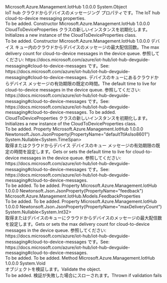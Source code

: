 <Type Name="CloudToDeviceProperties" FullName="Microsoft.Azure.Management.IotHub.Models.CloudToDeviceProperties">
  <TypeSignature Language="C#" Value="public class CloudToDeviceProperties" />
  <TypeSignature Language="ILAsm" Value=".class public auto ansi beforefieldinit CloudToDeviceProperties extends System.Object" />
  <TypeSignature Language="DocId" Value="T:Microsoft.Azure.Management.IotHub.Models.CloudToDeviceProperties" />
  <TypeSignature Language="VB.NET" Value="Public Class CloudToDeviceProperties" />
  <TypeSignature Language="F#" Value="type CloudToDeviceProperties = class" />
  <AssemblyInfo>
    <AssemblyName>Microsoft.Azure.Management.IotHub</AssemblyName>
    <AssemblyVersion>1.0.0.0</AssemblyVersion>
  </AssemblyInfo>
  <Base>
    <BaseTypeName>System.Object</BaseTypeName>
  </Base>
  <Interfaces />
  <Docs>
    <summary>
            <span data-ttu-id="40e9e-101">IoT hub クラウドからデバイスのメッセージング プロパティです。</span><span class="sxs-lookup"><span data-stu-id="40e9e-101">The IoT hub cloud-to-device messaging properties.</span></span>
            </summary>
    <remarks>To be added.</remarks>
  </Docs>
  <Members>
    <Member MemberName=".ctor">
      <MemberSignature Language="C#" Value="public CloudToDeviceProperties ();" />
      <MemberSignature Language="ILAsm" Value=".method public hidebysig specialname rtspecialname instance void .ctor() cil managed" />
      <MemberSignature Language="DocId" Value="M:Microsoft.Azure.Management.IotHub.Models.CloudToDeviceProperties.#ctor" />
      <MemberSignature Language="VB.NET" Value="Public Sub New ()" />
      <MemberType>Constructor</MemberType>
      <AssemblyInfo>
        <AssemblyName>Microsoft.Azure.Management.IotHub</AssemblyName>
        <AssemblyVersion>1.0.0.0</AssemblyVersion>
      </AssemblyInfo>
      <Parameters />
      <Docs>
        <summary>
            <span data-ttu-id="40e9e-102">CloudToDeviceProperties クラスの新しいインスタンスを初期化します。</span><span class="sxs-lookup"><span data-stu-id="40e9e-102">Initializes a new instance of the CloudToDeviceProperties class.</span></span>
            </summary>
        <remarks>To be added.</remarks>
      </Docs>
    </Member>
    <Member MemberName=".ctor">
      <MemberSignature Language="C#" Value="public CloudToDeviceProperties (Nullable&lt;int&gt; maxDeliveryCount = null, Nullable&lt;TimeSpan&gt; defaultTtlAsIso8601 = null, Microsoft.Azure.Management.IotHub.Models.FeedbackProperties feedback = null);" />
      <MemberSignature Language="ILAsm" Value=".method public hidebysig specialname rtspecialname instance void .ctor(valuetype System.Nullable`1&lt;int32&gt; maxDeliveryCount, valuetype System.Nullable`1&lt;valuetype System.TimeSpan&gt; defaultTtlAsIso8601, class Microsoft.Azure.Management.IotHub.Models.FeedbackProperties feedback) cil managed" />
      <MemberSignature Language="DocId" Value="M:Microsoft.Azure.Management.IotHub.Models.CloudToDeviceProperties.#ctor(System.Nullable{System.Int32},System.Nullable{System.TimeSpan},Microsoft.Azure.Management.IotHub.Models.FeedbackProperties)" />
      <MemberSignature Language="VB.NET" Value="Public Sub New (Optional maxDeliveryCount As Nullable(Of Integer) = null, Optional defaultTtlAsIso8601 As Nullable(Of TimeSpan) = null, Optional feedback As FeedbackProperties = null)" />
      <MemberSignature Language="F#" Value="new Microsoft.Azure.Management.IotHub.Models.CloudToDeviceProperties : Nullable&lt;int&gt; * Nullable&lt;TimeSpan&gt; * Microsoft.Azure.Management.IotHub.Models.FeedbackProperties -&gt; Microsoft.Azure.Management.IotHub.Models.CloudToDeviceProperties" Usage="new Microsoft.Azure.Management.IotHub.Models.CloudToDeviceProperties (maxDeliveryCount, defaultTtlAsIso8601, feedback)" />
      <MemberType>Constructor</MemberType>
      <AssemblyInfo>
        <AssemblyName>Microsoft.Azure.Management.IotHub</AssemblyName>
        <AssemblyVersion>1.0.0.0</AssemblyVersion>
      </AssemblyInfo>
      <Parameters>
        <Parameter Name="maxDeliveryCount" Type="System.Nullable&lt;System.Int32&gt;" />
        <Parameter Name="defaultTtlAsIso8601" Type="System.Nullable&lt;System.TimeSpan&gt;" />
        <Parameter Name="feedback" Type="Microsoft.Azure.Management.IotHub.Models.FeedbackProperties" />
      </Parameters>
      <Docs>
        <param name="maxDeliveryCount"><span data-ttu-id="40e9e-103">デバイス キュー内のクラウドからデバイスのメッセージの最大配信回数。</span><span class="sxs-lookup"><span data-stu-id="40e9e-103">The max delivery count for cloud-to-device messages in the device queue.</span></span> <span data-ttu-id="40e9e-104">参照してください: https://docs.microsoft.com/azure/iot-hub/iot-hub-devguide-messaging#cloud-to-device-messages です。</span><span class="sxs-lookup"><span data-stu-id="40e9e-104">See: https://docs.microsoft.com/azure/iot-hub/iot-hub-devguide-messaging#cloud-to-device-messages.</span></span></param>
        <param name="defaultTtlAsIso8601"><span data-ttu-id="40e9e-105">デバイスのキューにあるクラウドからデバイス メッセージの有効期限の既定の時間。</span><span class="sxs-lookup"><span data-stu-id="40e9e-105">The default time to live for cloud-to-device messages in the device queue.</span></span> <span data-ttu-id="40e9e-106">参照してください: https://docs.microsoft.com/azure/iot-hub/iot-hub-devguide-messaging#cloud-to-device-messages です。</span><span class="sxs-lookup"><span data-stu-id="40e9e-106">See: https://docs.microsoft.com/azure/iot-hub/iot-hub-devguide-messaging#cloud-to-device-messages.</span></span></param>
        <param name="feedback">To be added.</param>
        <summary>
            <span data-ttu-id="40e9e-107">CloudToDeviceProperties クラスの新しいインスタンスを初期化します。</span><span class="sxs-lookup"><span data-stu-id="40e9e-107">Initializes a new instance of the CloudToDeviceProperties class.</span></span>
            </summary>
        <remarks>To be added.</remarks>
      </Docs>
    </Member>
    <Member MemberName="DefaultTtlAsIso8601">
      <MemberSignature Language="C#" Value="public Nullable&lt;TimeSpan&gt; DefaultTtlAsIso8601 { get; set; }" />
      <MemberSignature Language="ILAsm" Value=".property instance valuetype System.Nullable`1&lt;valuetype System.TimeSpan&gt; DefaultTtlAsIso8601" />
      <MemberSignature Language="DocId" Value="P:Microsoft.Azure.Management.IotHub.Models.CloudToDeviceProperties.DefaultTtlAsIso8601" />
      <MemberSignature Language="VB.NET" Value="Public Property DefaultTtlAsIso8601 As Nullable(Of TimeSpan)" />
      <MemberSignature Language="F#" Value="member this.DefaultTtlAsIso8601 : Nullable&lt;TimeSpan&gt; with get, set" Usage="Microsoft.Azure.Management.IotHub.Models.CloudToDeviceProperties.DefaultTtlAsIso8601" />
      <MemberType>Property</MemberType>
      <AssemblyInfo>
        <AssemblyName>Microsoft.Azure.Management.IotHub</AssemblyName>
        <AssemblyVersion>1.0.0.0</AssemblyVersion>
      </AssemblyInfo>
      <Attributes>
        <Attribute>
          <AttributeName>Newtonsoft.Json.JsonProperty(PropertyName="defaultTtlAsIso8601")</AttributeName>
        </Attribute>
      </Attributes>
      <ReturnValue>
        <ReturnType>System.Nullable&lt;System.TimeSpan&gt;</ReturnType>
      </ReturnValue>
      <Docs>
        <summary>
            <span data-ttu-id="40e9e-108">取得またはクラウドからデバイス デバイスのキュー メッセージの有効期限の既定の時間を設定します。</span><span class="sxs-lookup"><span data-stu-id="40e9e-108">Gets or sets the default time to live for cloud-to-device messages in the device queue.</span></span> <span data-ttu-id="40e9e-109">参照してください: https://docs.microsoft.com/azure/iot-hub/iot-hub-devguide-messaging#cloud-to-device-messages です。</span><span class="sxs-lookup"><span data-stu-id="40e9e-109">See: https://docs.microsoft.com/azure/iot-hub/iot-hub-devguide-messaging#cloud-to-device-messages.</span></span>
            </summary>
        <value>To be added.</value>
        <remarks>To be added.</remarks>
      </Docs>
    </Member>
    <Member MemberName="Feedback">
      <MemberSignature Language="C#" Value="public Microsoft.Azure.Management.IotHub.Models.FeedbackProperties Feedback { get; set; }" />
      <MemberSignature Language="ILAsm" Value=".property instance class Microsoft.Azure.Management.IotHub.Models.FeedbackProperties Feedback" />
      <MemberSignature Language="DocId" Value="P:Microsoft.Azure.Management.IotHub.Models.CloudToDeviceProperties.Feedback" />
      <MemberSignature Language="VB.NET" Value="Public Property Feedback As FeedbackProperties" />
      <MemberSignature Language="F#" Value="member this.Feedback : Microsoft.Azure.Management.IotHub.Models.FeedbackProperties with get, set" Usage="Microsoft.Azure.Management.IotHub.Models.CloudToDeviceProperties.Feedback" />
      <MemberType>Property</MemberType>
      <AssemblyInfo>
        <AssemblyName>Microsoft.Azure.Management.IotHub</AssemblyName>
        <AssemblyVersion>1.0.0.0</AssemblyVersion>
      </AssemblyInfo>
      <Attributes>
        <Attribute>
          <AttributeName>Newtonsoft.Json.JsonProperty(PropertyName="feedback")</AttributeName>
        </Attribute>
      </Attributes>
      <ReturnValue>
        <ReturnType>Microsoft.Azure.Management.IotHub.Models.FeedbackProperties</ReturnType>
      </ReturnValue>
      <Docs>
        <summary />
        <value>To be added.</value>
        <remarks>To be added.</remarks>
      </Docs>
    </Member>
    <Member MemberName="MaxDeliveryCount">
      <MemberSignature Language="C#" Value="public Nullable&lt;int&gt; MaxDeliveryCount { get; set; }" />
      <MemberSignature Language="ILAsm" Value=".property instance valuetype System.Nullable`1&lt;int32&gt; MaxDeliveryCount" />
      <MemberSignature Language="DocId" Value="P:Microsoft.Azure.Management.IotHub.Models.CloudToDeviceProperties.MaxDeliveryCount" />
      <MemberSignature Language="VB.NET" Value="Public Property MaxDeliveryCount As Nullable(Of Integer)" />
      <MemberSignature Language="F#" Value="member this.MaxDeliveryCount : Nullable&lt;int&gt; with get, set" Usage="Microsoft.Azure.Management.IotHub.Models.CloudToDeviceProperties.MaxDeliveryCount" />
      <MemberType>Property</MemberType>
      <AssemblyInfo>
        <AssemblyName>Microsoft.Azure.Management.IotHub</AssemblyName>
        <AssemblyVersion>1.0.0.0</AssemblyVersion>
      </AssemblyInfo>
      <Attributes>
        <Attribute>
          <AttributeName>Newtonsoft.Json.JsonProperty(PropertyName="maxDeliveryCount")</AttributeName>
        </Attribute>
      </Attributes>
      <ReturnValue>
        <ReturnType>System.Nullable&lt;System.Int32&gt;</ReturnType>
      </ReturnValue>
      <Docs>
        <summary>
            <span data-ttu-id="40e9e-110">取得またはデバイスのキューにクラウドからデバイスのメッセージの最大配信数を設定します。</span><span class="sxs-lookup"><span data-stu-id="40e9e-110">Gets or sets the max delivery count for cloud-to-device messages in the device queue.</span></span> <span data-ttu-id="40e9e-111">参照してください: https://docs.microsoft.com/azure/iot-hub/iot-hub-devguide-messaging#cloud-to-device-messages です。</span><span class="sxs-lookup"><span data-stu-id="40e9e-111">See: https://docs.microsoft.com/azure/iot-hub/iot-hub-devguide-messaging#cloud-to-device-messages.</span></span>
            </summary>
        <value>To be added.</value>
        <remarks>To be added.</remarks>
      </Docs>
    </Member>
    <Member MemberName="Validate">
      <MemberSignature Language="C#" Value="public virtual void Validate ();" />
      <MemberSignature Language="ILAsm" Value=".method public hidebysig newslot virtual instance void Validate() cil managed" />
      <MemberSignature Language="DocId" Value="M:Microsoft.Azure.Management.IotHub.Models.CloudToDeviceProperties.Validate" />
      <MemberSignature Language="VB.NET" Value="Public Overridable Sub Validate ()" />
      <MemberSignature Language="F#" Value="abstract member Validate : unit -&gt; unit&#xA;override this.Validate : unit -&gt; unit" Usage="cloudToDeviceProperties.Validate " />
      <MemberType>Method</MemberType>
      <AssemblyInfo>
        <AssemblyName>Microsoft.Azure.Management.IotHub</AssemblyName>
        <AssemblyVersion>1.0.0.0</AssemblyVersion>
      </AssemblyInfo>
      <ReturnValue>
        <ReturnType>System.Void</ReturnType>
      </ReturnValue>
      <Parameters />
      <Docs>
        <summary>
            <span data-ttu-id="40e9e-112">オブジェクトを検証します。</span><span class="sxs-lookup"><span data-stu-id="40e9e-112">Validate the object.</span></span>
            </summary>
        <remarks>To be added.</remarks>
        <exception cref="T:Microsoft.Rest.ValidationException">
            <span data-ttu-id="40e9e-113">検証が失敗した場合にスローされます。</span><span class="sxs-lookup"><span data-stu-id="40e9e-113">Thrown if validation fails</span></span>
            </exception>
      </Docs>
    </Member>
  </Members>
</Type>